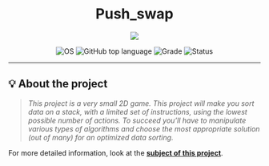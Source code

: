 <div align=center >
<h1>Push_swap</h1>
</div>
<p align="center">
    <img src="https://user-images.githubusercontent.com/81205527/191116700-f59a18fd-e7f5-4c76-8f41-74a68d1ba32b.png">
</p>
<p align="center">
    <img src="https://img.shields.io/badge/OS-Linux-blue" alt="OS">
    <img alt="GitHub top language" src="https://img.shields.io/github/languages/top/surfi89/get_next_line?color=blue" />
    <img src="https://img.shields.io/badge/Grade-125%2F100-brightgreen.svg" alt="Grade">
    <img src="https://img.shields.io/badge/Status-Completed-brightgreen.svg" alt="Status">
</p>

---

## 💡 About the project

> _This project is a very small 2D game.
This project will make you sort data on a stack, with a limited set of instructions, using
the lowest possible number of actions. To succeed you’ll have to manipulate various
types of algorithms and choose the most appropriate solution (out of many) for an
optimized data sorting._

For more detailed information, look at the [**subject of this project**](https://github.com/mouadd55/Push_swap-42Cursus/blob/62df8f9be4a4bbba68bb7b1978234b6b11bedf15/push_swap.pdf).
<br><br><br>

